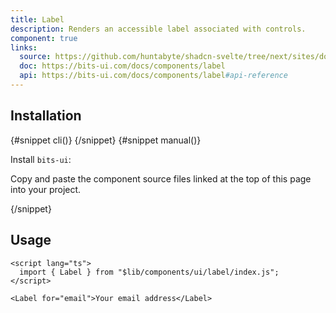 ```yaml
---
title: Label
description: Renders an accessible label associated with controls.
component: true
links:
  source: https://github.com/huntabyte/shadcn-svelte/tree/next/sites/docs/src/lib/registry/ui/label
  doc: https://bits-ui.com/docs/components/label
  api: https://bits-ui.com/docs/components/label#api-reference
---
```


<script>
	import ComponentPreview from "$lib/components/component-preview.svelte";
	import PMAddComp from "$lib/components/pm-add-comp.svelte";
	import PMInstall from "$lib/components/pm-install.svelte";
	import Steps from "$lib/components/steps.svelte";
	import Step from "$lib/components/step.svelte";
	import InstallTabs from "$lib/components/install-tabs.svelte";
</script>

<ComponentPreview name="label-demo">

<div></div>

</ComponentPreview>

## Installation

<InstallTabs>
{#snippet cli()}
<PMAddComp name="label" />
{/snippet}
{#snippet manual()}
<Steps>

<Step>

Install `bits-ui`:

</Step>

<PMInstall command="bits-ui -D" />

<Step>

Copy and paste the component source files linked at the top of this page into your project.

</Step>

</Steps>
{/snippet}
</InstallTabs>

## Usage

```svelte
<script lang="ts">
  import { Label } from "$lib/components/ui/label/index.js";
</script>

<Label for="email">Your email address</Label>
```
